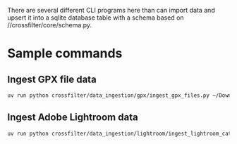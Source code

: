 There are several different CLI programs here than can import data and upsert it into a sqlite database table
with a schema based on //crossfilter/core/schema.py.

# Sample commands

## Ingest GPX file data
```sh
uv run python crossfilter/data_ingestion/gpx/ingest_gpx_files.py ~/Downloads ~/data.sqlite
```

## Ingest Adobe Lightroom data
```sh
uv run python crossfilter/data_ingestion/lightroom/ingest_lightroom_catalogs.py ~/Desktop/personal ~/lightroom.sqlite
```